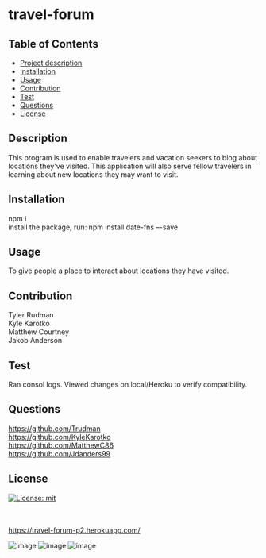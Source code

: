 # travel-forum

## Table of Contents
  - [Project description](#description)
  - [Installation](#installation)
  - [Usage](#usage)
  - [Contribution](#contribution)
  - [Test](#test)
  - [Questions](#questions)
  - [License](#license)

  ## Description
  This program is used to enable travelers and vacation seekers to blog about locations they've visited. This application will also serve fellow travelers in learning about new locations they may want to visit. 

  ## Installation
  npm i<br>
  install the package, run: npm install date-fns –-save

  ## Usage
  To give people a place to interact about locations they have visited. 



  ## Contribution
  Tyler Rudman<br>
  Kyle Karotko<br>
  Matthew Courtney<br>
  Jakob Anderson

  ## Test
  Ran consol logs. Viewed changes on local/Heroku to verify compatibility.

  ## Questions
  https://github.com/Trudman<br>
  https://github.com/KyleKarotko<br>
  https://github.com/MatthewC86<br>
  https://github.com/Jdanders99

  ## License
  [![License: mit](https://img.shields.io/badge/License-MIT-yellow.svg)](https://opensource.org/licenses/MIT)<br><br><br>

https://travel-forum-p2.herokuapp.com/<br>

![image](https://user-images.githubusercontent.com/114010089/219259568-3c79f785-11be-4dfb-853c-13d7b7c0d11e.png)
![image](https://user-images.githubusercontent.com/114010089/219259614-6825a7e2-8867-4741-812e-d62281ca8d13.png)
![image](https://user-images.githubusercontent.com/114010089/219259696-b5e48a43-1ac9-4c24-8d83-2bbb58ebfdc4.png)


